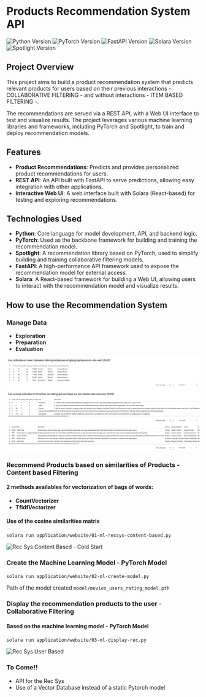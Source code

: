 # Products Recommendation System API

![Python Version](https://img.shields.io/badge/python-3.11%2B-blue)
![PyTorch Version](https://img.shields.io/badge/pytorch-2.5.1%2B-lightgrey)
![FastAPI Version](https://img.shields.io/badge/fastapi-0.115%2B-green)
![Solara Version](https://img.shields.io/badge/solara-1.41%2B-orange)
![Spotlight Version](https://img.shields.io/badge/spotlight-0.1.6%2B-red)
## Project Overview

This project aims to build a product recommendation system that predicts relevant products for users based on their 
previous interactions - COLLABORATIVE FILTERING - and without interactions - ITEM BASED FILTERING -. 

The recommendations are served via a REST API, with a Web UI interface to test and visualize results. 
The project leverages various machine learning libraries and frameworks, including PyTorch and Spotlight, to train and deploy 
recommendation models.

## Features

- **Product Recommendations**: Predicts and provides personalized product recommendations for users.
- **REST API**: An API built with FastAPI to serve predictions, allowing easy integration with other applications.
- **Interactive Web UI**: A web interface built with Solara (React-based) for testing and exploring recommendations.

## Technologies Used

- **Python**: Core language for model development, API, and backend logic.
- **PyTorch**: Used as the backbone framework for building and training the recommendation model.
- **Spotlight**: A recommendation library based on PyTorch, used to simplify building and training collaborative filtering models.
- **FastAPI**: A high-performance API framework used to expose the recommendation model for external access.
- **Solara**: A React-based framework for building a Web UI, allowing users to interact with the recommendation model and visualize results.

## How to use the Recommendation System

### Manage Data
- **Exploration**
- **Preparation**
- **Evaluation**

![Rec Sys Explore Data](readmeAssets/ml-recsys-explore.jpg)

### Recommend Products based on similarities of Products - Content based Filtering
#### 2 methods availables for vectorization of bags of words:
- **CountVectorizer**
- **TfIdfVectorizer**

#### Use of the cosine similarities matrix

```solara run application/website/01-ml-recsys-content-based.py```

![Rec Sys Content Based - Cold Start](readmeAssets/ml-recsys-coldstart.jpg)

### Create the Machine Learning Model - PyTorch Model
```solara run application/website/02-ml-create-model.py```

Path of the model created
```model/movies_users_rating_model.pth```


### Display the recommendation products to the user - Collaborative Filtering
#### Based on the machine learning model - PyTorch Model
```solara run application/website/03-ml-display-rec.py```

![Rec Sys User Based](readmeAssets/ml-recsys-users-ratings.jpg)

### To Come!!

- API for the Rec Sys
- Use of a Vector Database instead of a static Pytorch model